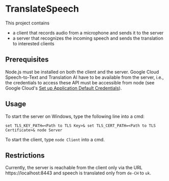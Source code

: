 # TranslateSpeech #
This project contains
- a client that records audio from a microphone and sends it to the server
- a server that recognizes the incoming speech and sends the translation to interested clients

## Prerequisites ##

Node.js must be installed on both the client and the server. Google Cloud Speech-to-Text and Translation AI have to be available from the server, i.e., the credentials to access these API must be accessible from node (see Google Cloud's [Set up Application Default Credentials](https://cloud.google.com/docs/authentication/provide-credentials-adc)).

## Usage ##

To start the server on Windows, type the following line into a cmd:

`set TLS_KEY_PATH=<Path to TLS Key>& set TLS_CERT_PATH=<Path to TLS Certificate>& node Server`

To start the client, type `node Client` into a cmd.

## Restrictions ##

Currently, the server is reachable from the client only via the URL https://localhost:8443 and speech is translated only from `de-CH` to `uk`.